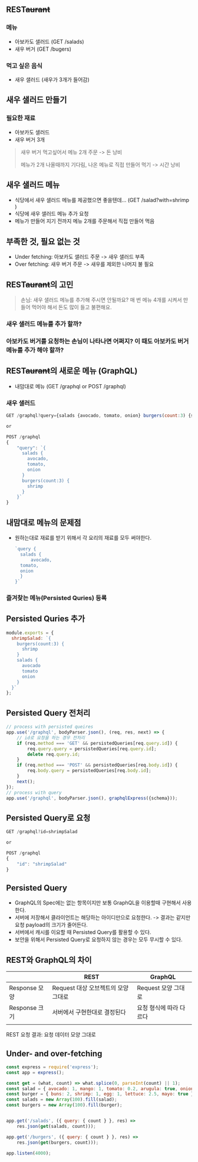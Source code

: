 ## REST~~aurant~~

### 메뉴

- 아보카도 샐러드 (GET /salads)
- 새우 버거 (GET /bugers)

### 먹고 싶은 음식

- 새우 샐러드 (새우가 3개가 들어감)



## 새우 샐러드 만들기

### 필요한 재료

- 아보카도 샐러드
- 새우 버거 3개

> 새우 버거 먹고싶어서 메뉴 2개 주문 -> 돈 낭비
>
> 메뉴가 2개 나올때까지 기다림, 나온 메뉴로 직접 만들어 먹기 -> 시간 낭비



## 새우 샐러드 메뉴

- 식당에서 새우 샐러드 메뉴를 제공했으면 좋을텐데... (GET /salad?with=shrimp )
- 식당에 새우 샐러드 메뉴 추가 요청
- 메뉴가 만들어 지기 전까지 메뉴 2개를 주문해서 직접 만들어 먹음



## 부족한 것, 필요 없는 것

- Under fetching: 아보카도 샐러드 주문 -> 새우 샐러드 부족
- Over fetching: 새우 버거 주문 -> 새우를 제외한 나머지 불 필요



## REST~~aurant~~의 고민

> 손님: 새우 샐러드 메뉴를 추가해 주시면 안될까요? 매 번 메뉴 4개를 시켜서 만들어 먹어야 해서 돈도 많이 들고 불편해요.

### 새우 샐러드 메뉴를 추가 할까?

### 아보카도 버거를 요청하는 손님이 나타나면 어쩌지? 이 때도 아보카도 버거 메뉴를 추가 해야 할까?



## REST~~aurant~~의 새로운 메뉴 (GraphQL)

- 내맘대로 메뉴 (GET /graphql or POST /graphql)

### 새우 샐러드

```javascript
GET /graphql?query={salads {avocado, tomato, onion} burgers(count:3) {shrimp}}

or

POST /graphql
{
    "query": `{
	  salads {
	    avocado,
	    tomato,
	    onion
	  }
	  burgers(count:3) {
	    shrimp
	  }
	}`
}
```



## 내맘대로 메뉴의 문제점

- 원하는대로 재료를 받기 위해서 각 요리의 재료를 모두 써야한다.

  ```javascript
  `query {
    salads { 
    	avocado,
  	tomato,
  	onion
    }
  }`
  ```

### 즐겨찾는 메뉴(Persisted Quries) 등록



## Persisted Quries 추가

```javascript
module.exports = {
  shrimpSalad: `{
 	burgers(count:3) {
      shrimp
    }
    salads {
      avocado
      tomato
      onion
    }
  }`
};
```



## Persisted Query 전처리

```javascript
// process with persisted queires
app.use('/graphql', bodyParser.json(), (req, res, next) => {
    // id로 요청을 하는 경우 전처리
    if (req.method === 'GET' && persistedQueries[req.query.id]) {
        req.query.query = persistedQueries[req.query.id];
        delete req.query.id;
    }
    if (req.method === 'POST' && persistedQueries[req.body.id]) {
        req.body.query = persistedQueries[req.body.id];
    }
    next();
});
// process with query
app.use('/graphql', bodyParser.json(), graphqlExpress({schema}));
```



## Persisted Query로 요청

```javascript
GET /graphql?id=shrimpSalad

or

POST /graphql
{
	"id": "shrimpSalad"
}
```



## Persisted Query

- GraphQL의 Spec에는 없는 항목이지만 보통 GraphQL을 이용할때 구현해서 사용한다.
- 서버에 저장해서 클라이언트는 해당하는 아이디만으로 요청한다. -> 결과는 같지만 요청 payload의 크기가 줄어든다.
- 서버에서 캐시를 이요할 때 Persisted Query를 활용할 수 있다.
- 보안을 위해서 Persisted Query로 요청하지 않는 경우는 모두 무시할 수 있다.



## REST와 GraphQL의 차이

|               | REST                                | GraphQL                 |
| ------------- | ----------------------------------- | ----------------------- |
| Response 모양 | Request 대상 오브젝트의 모양 그대로 | Request 모양 그대로     |
| Response 크기 | 서버에서 구현한대로 결정된다        | 요청 형식에 따라 다르다 |
|               |                                     |                         |

REST 요청 결과: 요청 데이터 모양 그대로

## Under- and over-fetching

```javascript
const express = require('express');
const app = express();

const get = (what, count) => what.splice(0, parseInt(count) || 1);
const salad = { avocado: 1, mango: 1, tomato: 0.2, arugula: true, onion: true };
const burger = { buns: 2, shrimp: 1, egg: 1, lettuce: 2.5, mayo: true };
const salads = new Array(100).fill(salad);
const burgers = new Array(100).fill(burger);


app.get('/salads', ({ query: { count } }, res) => 
    res.json(get(salads, count)));

app.get('/burgers', ({ query: { count } }, res) => 
    res.json(get(burgers, count)));

app.listen(4000);
```

